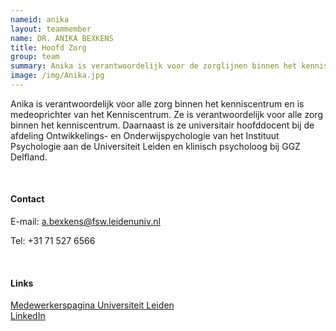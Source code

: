 ```yaml
---
nameid: anika
layout: teammember
name: DR. ANIKA BEXKENS
title: Hoofd Zorg
group: team
summary: Anika is verantwoordelijk voor de zorglijnen binnen het kenniscentrum en is medeoprichter. <br> <br> Daarnaast is ze universitair hoofddocent bij de afdeling Ontwikkelings- en Onderwijspychologie aan de Universiteit Leiden en klinisch psycholoog bij GGZ Delfland.
image: /img/Anika.jpg
---
```


Anika is verantwoordelijk voor alle zorg binnen het kenniscentrum en is medeoprichter van het Kenniscentrum. Ze is verantwoordelijk voor alle zorg binnen het kenniscentrum. Daarnaast is ze universitair hoofddocent bij de afdeling Ontwikkelings- en Onderwijspychologie van het Instituut Psychologie aan de Universiteit Leiden en klinisch psycholoog bij GGZ Delfland.

<br>

#### Contact

E-mail: a.bexkens@fsw.leidenuniv.nl 

Tel: +31 71 527 6566

<br>

#### Links
[Medewerkerspagina Universiteit Leiden](https://www.universiteitleiden.nl/medewerkers/anika-bexkens#tab-1)
<br>
[LinkedIn](https://www.linkedin.com/in/anikabexkens/?originalSubdomain=nl)
